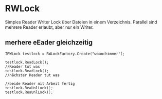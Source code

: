 # RWLock

Simples Reader Writer Lock über Dateien in einem Verzeichnis.
Parallel sind mehrere Reader erlaubt, aber nur ein Writer.

## merhere eEader gleichzeitig
```
IRWLock testlock = RWLockFactory.Create("woauchimmer');

testlock.ReadLock();
//Reader tut was
testlock.ReadLock();
//nächster Reader tut was

//beide Reader mit Arbeit fertig
testlock.ReaUnlLock();
testlock.ReaUnlLock();

```
